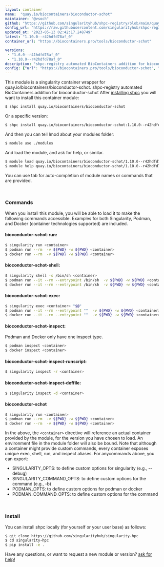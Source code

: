 ```yaml
---
layout: container
name:  "quay.io/biocontainers/bioconductor-schot"
maintainer: "@vsoch"
github: "https://github.com/singularityhub/shpc-registry/blob/main/quay.io/biocontainers/bioconductor-schot/container.yaml"
config_url: "https://raw.githubusercontent.com/singularityhub/shpc-registry/main/quay.io/biocontainers/bioconductor-schot/container.yaml"
updated_at: "2023-05-13 02:42:17.248749"
latest: "1.10.0--r42hdfd78af_0"
container_url: "https://biocontainers.pro/tools/bioconductor-schot"

versions:
 - "1.6.0--r41hdfd78af_0"
 - "1.10.0--r42hdfd78af_0"
description: "shpc-registry automated BioContainers addition for bioconductor-schot"
config: {"url": "https://biocontainers.pro/tools/bioconductor-schot", "maintainer": "@vsoch", "description": "shpc-registry automated BioContainers addition for bioconductor-schot", "latest": {"1.10.0--r42hdfd78af_0": "sha256:c710dc7910f8afa67d074d6edf6dcc27a1d961357252e7dd629563f652e1c8ad"}, "tags": {"1.6.0--r41hdfd78af_0": "sha256:7cc91888307f64078ee6e3bc48ed3c65e682ac2d8edf0e4addf0b0c663bab6ca", "1.10.0--r42hdfd78af_0": "sha256:c710dc7910f8afa67d074d6edf6dcc27a1d961357252e7dd629563f652e1c8ad"}, "docker": "quay.io/biocontainers/bioconductor-schot"}
---
```


This module is a singularity container wrapper for quay.io/biocontainers/bioconductor-schot.
shpc-registry automated BioContainers addition for bioconductor-schot
After [installing shpc](#install) you will want to install this container module:


```bash
$ shpc install quay.io/biocontainers/bioconductor-schot
```

Or a specific version:

```bash
$ shpc install quay.io/biocontainers/bioconductor-schot:1.10.0--r42hdfd78af_0
```

And then you can tell lmod about your modules folder:

```bash
$ module use ./modules
```

And load the module, and ask for help, or similar.

```bash
$ module load quay.io/biocontainers/bioconductor-schot/1.10.0--r42hdfd78af_0
$ module help quay.io/biocontainers/bioconductor-schot/1.10.0--r42hdfd78af_0
```

You can use tab for auto-completion of module names or commands that are provided.

<br>

### Commands

When you install this module, you will be able to load it to make the following commands accessible.
Examples for both Singularity, Podman, and Docker (container technologies supported) are included.

#### bioconductor-schot-run:

```bash
$ singularity run <container>
$ podman run --rm  -v ${PWD} -w ${PWD} <container>
$ docker run --rm  -v ${PWD} -w ${PWD} <container>
```

#### bioconductor-schot-shell:

```bash
$ singularity shell -s /bin/sh <container>
$ podman run --it --rm --entrypoint /bin/sh  -v ${PWD} -w ${PWD} <container>
$ docker run --it --rm --entrypoint /bin/sh  -v ${PWD} -w ${PWD} <container>
```

#### bioconductor-schot-exec:

```bash
$ singularity exec <container> "$@"
$ podman run --it --rm --entrypoint ""  -v ${PWD} -w ${PWD} <container> "$@"
$ docker run --it --rm --entrypoint ""  -v ${PWD} -w ${PWD} <container> "$@"
```

#### bioconductor-schot-inspect:

Podman and Docker only have one inspect type.

```bash
$ podman inspect <container>
$ docker inspect <container>
```

#### bioconductor-schot-inspect-runscript:

```bash
$ singularity inspect -r <container>
```

#### bioconductor-schot-inspect-deffile:

```bash
$ singularity inspect -d <container>
```



#### bioconductor-schot

```bash
$ singularity run <container>
$ podman run --rm  -v ${PWD} -w ${PWD} <container>
$ docker run --rm  -v ${PWD} -w ${PWD} <container>
```


In the above, the `<container>` directive will reference an actual container provided
by the module, for the version you have chosen to load. An environment file in the
module folder will also be bound. Note that although a container
might provide custom commands, every container exposes unique exec, shell, run, and
inspect aliases. For anycommands above, you can export:

 - SINGULARITY_OPTS: to define custom options for singularity (e.g., --debug)
 - SINGULARITY_COMMAND_OPTS: to define custom options for the command (e.g., -b)
 - PODMAN_OPTS: to define custom options for podman or docker
 - PODMAN_COMMAND_OPTS: to define custom options for the command

<br>

### Install

You can install shpc locally (for yourself or your user base) as follows:

```bash
$ git clone https://github.com/singularityhub/singularity-hpc
$ cd singularity-hpc
$ pip install -e .
```

Have any questions, or want to request a new module or version? [ask for help!](https://github.com/singularityhub/singularity-hpc/issues)